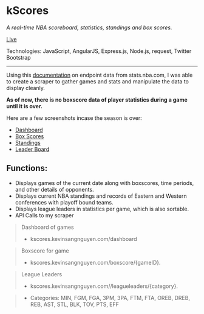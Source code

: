 # kScores
*A real-time NBA scoreboard, statistics, standings and box scores.*

[Live](http://kscores.kevinsangnguyen.com)

Technologies: JavaScript, AngularJS, Express.js, Node.js, request, Twitter Bootstrap

---

Using this [documentation](https://github.com/seemethere/nba_py/wiki/stats.nba.com-Endpoint-Documentation) on endpoint data from stats.nba.com,
I was able to create a scraper to gather games and stats and manipulate the data to display cleanly.

**As of now, there is no boxscore data of player statistics during a game until it is over.**

Here are a few screenshots incase the season is over:
- [Dashboard](https://www.dropbox.com/s/ym86c2bd2cvryeq/kscores.png?dl=0)
- [Box Scores](https://www.dropbox.com/s/007fump4ylgqvpe/boxscore.png?dl=0)
- [Standings](https://www.dropbox.com/s/3r83z6kyjp7rfe3/standings.png?dl=0)
- [Leader Board](https://www.dropbox.com/s/20enq6iwmilcvwg/leaderboard.png?dl=0)

Functions:
---
- Displays games of the current date along with boxscores, time periods, and other details of opponents.
- Displays current NBA standings and records of Eastern and Western conferences with playoff bound teams.
- Displays league leaders in statistics per game, which is also sortable.
- API Calls to my scraper

> Dashboard of games
> - kscores.kevinsangnguyen.com/dashboard

> Boxscore for game
> - kscores.kevinsangnguyen.com/boxscore/{gameID}.

> League Leaders
> - kscores.kevinsangnguyen.com//leagueleaders/{category}.

> - Categories: MIN, FGM, FGA, 3PM, 3PA, FTM, FTA, OREB, DREB, REB, AST, STL, BLK, TOV, PTS, EFF

